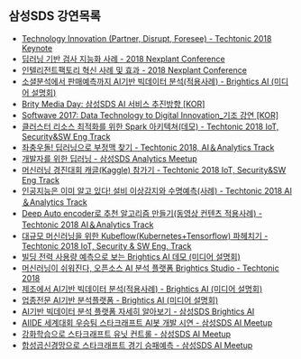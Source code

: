 
## 삼성SDS 강연목록

- [Technology Innovation (Partner, Disrupt, Foresee) - Techtonic 2018 Keynote](https://www.youtube.com/watch?v=ovwDC3LPyNw&feature=youtu.be)
- [딥러닝 기반 검사 지능화 사례 - 2018 Nexplant Conference](https://www.youtube.com/watch?v=xRbGmEycWQw&list=PL5CBKg4LPW2cgep63QCVi7v0ml-pBk6Fm&index=40&t=0s)
- [인텔리전트팩토리 혁신 사례 및 효과 - 2018 Nexplant Conference](https://www.youtube.com/watch?v=ac70KxkeJ3c&list=PL5CBKg4LPW2cgep63QCVi7v0ml-pBk6Fm&index=39&t=0s)
- [소셜분석에서 판매예측까지 AI기반 빅데이터 분석(적용사례) - Brightics AI (미디어 설명회)](https://www.youtube.com/watch?v=nWOgeVWK4tc&list=PL5CBKg4LPW2cgep63QCVi7v0ml-pBk6Fm&index=33&t=0s)
- [Brity Media Day: 삼성SDS AI 서비스 추진방향 [KOR]](https://www.youtube.com/watch?v=NS0iqwlqclA&list=PL5CBKg4LPW2cgep63QCVi7v0ml-pBk6Fm&index=27&t=0s)
- [Softwave 2017: Data Technology to Digital Innovation_기조 강연 [KOR]](https://www.youtube.com/watch?v=oHtVXxy8THw&list=PL5CBKg4LPW2cgep63QCVi7v0ml-pBk6Fm&index=8&t=0s)
- [클러스터 리소스 최적화를 위한 Spark 아키텍쳐(데모) - Techtonic 2018 IoT, Security&SW Eng Track](https://www.youtube.com/watch?v=22fZwr_LuPY&list=PL5CBKg4LPW2e9tjg1H9TVcETtUgWzG_xB&index=32&t=0s)
- [좌충우돌! 딥러닝으로 부정맥 찾기 - Techtonic 2018, AI＆Analytics Track](https://www.youtube.com/watch?v=FAy_HVnoQwc&list=PL5CBKg4LPW2e9tjg1H9TVcETtUgWzG_xB&index=30&t=0s)
- [개발자를 위한 딥러닝 - 삼성SDS Analytics Meetup](https://www.youtube.com/watch?v=SuA_XGdZErI&list=PL5CBKg4LPW2e9tjg1H9TVcETtUgWzG_xB&index=29&t=0s)
- [머신러닝 경진대회 캐글(Kaggle) 참가기 - Techtonic 2018 IoT, Security&SW Eng Track](https://www.youtube.com/watch?v=eMfOv8eVAdk&list=PL5CBKg4LPW2e9tjg1H9TVcETtUgWzG_xB&index=28&t=0s)
- [인공지능은 이미 알고 있다! 설비 이상감지와 수명예측(사례) - Techtonic 2018 AI＆Analytics Track](https://www.youtube.com/watch?v=ItAMGE2vLvk&list=PL5CBKg4LPW2e9tjg1H9TVcETtUgWzG_xB&index=26&t=0s)
- [Deep Auto encoder로 추천 알고리즘 만들기(동영상 컨텐츠 적용사례) - Techtonic 2018 AI＆Analytics Track](https://www.youtube.com/watch?v=h6vePourB7E&list=PL5CBKg4LPW2e9tjg1H9TVcETtUgWzG_xB&index=25&t=0s)
- [대규모 머신러닝을 위한 Kubeflow(Kubernetes+Tensorflow) 파헤치기 - Techtonic 2018 IoT, Security & SW Eng. Track](https://www.youtube.com/watch?v=mnkD8gpvGok&list=PL5CBKg4LPW2e9tjg1H9TVcETtUgWzG_xB&index=23&t=0s)
- [빌딩 전력 사용량 예측으로 보는 Brightics AI 데모 (미디어 설명회)](https://www.youtube.com/watch?v=FwBDfKesmjM&list=PL5CBKg4LPW2e9tjg1H9TVcETtUgWzG_xB&index=21&t=0s)
- [머신러닝이 쉬워진다, 오픈소스 AI 분석 플랫폼 Brightics Studio - Techtonic 2018](https://www.youtube.com/watch?v=AHpZJNChLUE&list=PL5CBKg4LPW2e9tjg1H9TVcETtUgWzG_xB&index=19&t=0s)
- [제조에서 AI기반 빅데이터 분석(적용사례) - Brightics AI (미디어 설명회)](https://www.youtube.com/watch?v=VSheDrrilmw&list=PL5CBKg4LPW2e9tjg1H9TVcETtUgWzG_xB&index=18&t=0s)
- [업종전문 AI기반 분석플랫폼 - Brightics AI (미디어 설명회)](https://www.youtube.com/watch?v=4drf5si4OFU&list=PL5CBKg4LPW2e9tjg1H9TVcETtUgWzG_xB&index=16&t=0s)
- [AI기반 빅데이터 분석 플랫폼 자세히 알아보기 - 삼성SDS Brightics AI](https://www.youtube.com/watch?v=H0lWeStREfE&list=PL5CBKg4LPW2e9tjg1H9TVcETtUgWzG_xB&index=12&t=0s)
- [AIIDE 세계대회 우승팀 스타크래프트 AI봇 개발 시연 - 삼성SDS AI Meetup](https://www.youtube.com/watch?v=D_PsrgXsbio&list=PL5CBKg4LPW2cC416BxRKzxubT7O5OzqvN&index=4&t=0s)
- [강화학습으로 스타크래프트 유닛 컨트롤 - 삼성SDS AI Meetup](https://www.youtube.com/watch?v=nXN3MLFYnsI&list=PL5CBKg4LPW2cC416BxRKzxubT7O5OzqvN&index=9&t=0s)
- [합성곱신경망으로 스타크래프트 경기 승패예측 - 삼성SDS AI Meetup](https://www.youtube.com/watch?v=TKLgUDRmwKs&list=PL5CBKg4LPW2cC416BxRKzxubT7O5OzqvN&index=12&t=0s)
